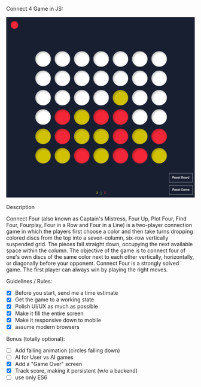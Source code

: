Connect 4 Game in JS:

![Connect Four Screenshot](https://github.com/hemstreet/Connect-Four/blob/master/public/images/screenshot.png?raw=true "Connect Four screenshot")

Description
 
Connect Four (also known as Captain's Mistress, Four Up, Plot Four, Find Four, Fourplay, Four in a Row and Four in a Line) 
is a two-player connection game in which the players first choose a color and then take turns dropping colored discs from 
the top into a seven-column, six-row vertically suspended grid. The pieces fall straight down, occupying the next available 
space within the column. The objective of the game is to connect four of one's own discs of the same color next to each 
other vertically, horizontally, or diagonally before your opponent. Connect Four is a strongly solved game. The first 
player can always win by playing the right moves.

Guidelines / Rules:
- [x] Before you start, send me a time estimate
- [x] Get the game to a working state
- [x] Polish UI/UX as much as possible
- [x] Make it fill the entire screen
- [x] Make it responsive down to mobile
- [x] assume modern browsers

Bonus (totally optional):
- [ ] Add falling animation (circles falling down)
- [ ] AI for User vs AI games
- [x] Add a "Game Over" screen
- [x] Track score, making it persistent (w/o a backend)
- [ ] use only ES6